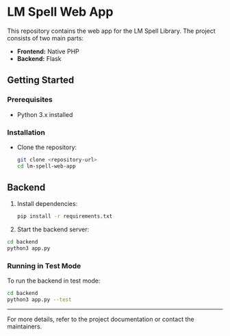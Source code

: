 # LM Spell Web App

This repository contains the web app for the LM Spell Library. The project consists of two main parts:
- **Frontend:** Native PHP
- **Backend:** Flask

## Getting Started

### Prerequisites

- Python 3.x installed

### Installation

- Clone the repository:
    ```bash
    git clone <repository-url>
    cd lm-spell-web-app
    ```

## Backend

1. Install dependencies:
    ```bash
    pip install -r requirements.txt
    ```

2. Start the backend server:

```bash
cd backend
python3 app.py
```

### Running in Test Mode

To run the backend in test mode:

```bash
cd backend
python3 app.py --test
```

---

For more details, refer to the project documentation or contact the maintainers.